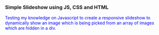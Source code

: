 <html>
<head>

</head>
  
 <body>
  <h3>Simple Slideshow using JS, CSS and HTML</h3>

<p style="color:blue;">Testing my knowledge on Javascript to create a responsive slideshow to dynamically show an image which is being picked from an array
of images which are hidden in a div.</p>
</body>
</html>
